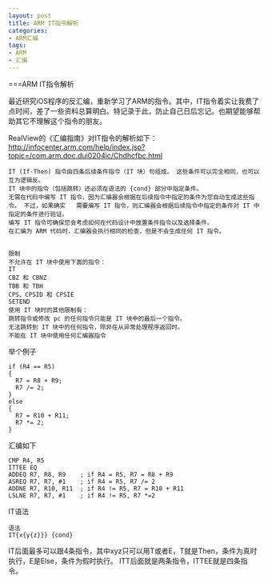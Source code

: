 ```yaml
---
layout: post
title: ARM IT指令解析
categories:
- ARM汇编
tags:
- ARM
- 汇编
---
```



===ARM IT指令解析

最近研究iOS程序的反汇编，重新学习了ARM的指令。其中，IT指令着实让我费了点时间，差了一些资料总算明白。特记录于此，防止自己日后忘记。也期望能够帮助其它不理解这个指令的朋友。

RealView的《汇编指南》对IT指令的解析如下：
http://infocenter.arm.com/help/index.jsp?topic=/com.arm.doc.dui0204ic/Chdhcfbc.html
  			
				
	IT (If-Then) 指令由四条后续条件指令（IT 块）句组成。 这些条件可以完全相同，也可以互为逻辑反。
	IT 块中的指令（包括跳转）还必须在语法的 {cond} 部分中指定条件。
	无需在代码中编写 IT 指令，因为汇编器会根据在后续指令中指定的条件为您自动生成这些指令。 不过，如果确实	需要编写 IT 指令，则汇编器会根据后续指令中指定的条件对 IT 中指定的条件进行验证。
	编写 IT 指令可确保您会考虑如何在代码设计中放置条件指令以及选择条件。
	在汇编为 ARM 代码时，汇编器会执行相同的检查，但是不会生成任何 IT 指令。
	
	
	限制
	不允许在 IT 块中使用下面的指令：
	IT
	CBZ 和 CBNZ
	TBB 和 TBH
	CPS、CPSID 和 CPSIE
	SETEND
	使用 IT 块时的其他限制有：
	跳转指令或修改 pc 的任何指令只能是 IT 块中的最后一个指令。
	无法跳转到 IT 块中的任何指令，除非在从异常处理程序返回时。
	不能在 IT 块中使用任何汇编器指令
	
	
举个例子

	if (R4 == R5)
	{
	  R7 = R8 + R9;
	  R7 /= 2;
	}
	else
	{
	  R7 = R10 + R11;
	  R7 *= 2;
	}
汇编如下

	CMP R4, R5
	ITTEE EQ
	ADDEQ R7, R8, R9    ; if R4 = R5, R7 = R8 + R9
	ASREQ R7, R7, #1    ; if R4 = R5, R7 /= 2
	ADDNE R7, R10, R11  ; if R4 != R5, R7 = R10 + R11
	LSLNE R7, R7, #1    ; if R4 != R5, R7 *=2
	
IT语法
	
	语法
	IT{x{y{z}}} {cond}

IT后面最多可以跟4条指令，其中xyz只可以用T或者E，T就是Then，条件为真时执行，E是Else，条件为假时执行。
ITT后面就是两条指令，ITTEE就是四条指令。
